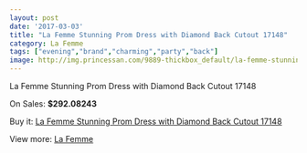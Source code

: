 ```yaml
---
layout: post
date: '2017-03-03'
title: "La Femme Stunning Prom Dress with Diamond Back Cutout 17148"
category: La Femme
tags: ["evening","brand","charming","party","back"]
image: http://img.princessan.com/9889-thickbox_default/la-femme-stunning-prom-dress-with-diamond-back-cutout-17148.jpg
---
```

La Femme Stunning Prom Dress with Diamond Back Cutout 17148

On Sales: **$292.08243**
<a href="https://www.princessan.com/en/la-femme/4290-la-femme-stunning-prom-dress-with-diamond-back-cutout-17148.html"><amp-img layout="responsive" width="600" height="600" src="//img.princessan.com/9889-thickbox_default/la-femme-stunning-prom-dress-with-diamond-back-cutout-17148.jpg" alt="La Femme Stunning Prom Dress with Diamond Back Cutout 17148 0" /></a>
<a href="https://www.princessan.com/en/la-femme/4290-la-femme-stunning-prom-dress-with-diamond-back-cutout-17148.html"><amp-img layout="responsive" width="600" height="600" src="//img.princessan.com/9890-thickbox_default/la-femme-stunning-prom-dress-with-diamond-back-cutout-17148.jpg" alt="La Femme Stunning Prom Dress with Diamond Back Cutout 17148 1" /></a>
<a href="https://www.princessan.com/en/la-femme/4290-la-femme-stunning-prom-dress-with-diamond-back-cutout-17148.html"><amp-img layout="responsive" width="600" height="600" src="//img.princessan.com/9891-thickbox_default/la-femme-stunning-prom-dress-with-diamond-back-cutout-17148.jpg" alt="La Femme Stunning Prom Dress with Diamond Back Cutout 17148 2" /></a>

Buy it: [La Femme Stunning Prom Dress with Diamond Back Cutout 17148](https://www.princessan.com/en/la-femme/4290-la-femme-stunning-prom-dress-with-diamond-back-cutout-17148.html "La Femme Stunning Prom Dress with Diamond Back Cutout 17148")

View more: [La Femme](https://www.princessan.com/en/28-la-femme "La Femme")
